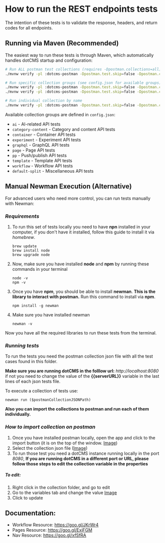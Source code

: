 

# How to run the REST endpoints tests 

The intention of these tests is to validate the response, headers, and return codes for all endpoints. 

## Running via Maven (Recommended)

The easiest way to run these tests is through Maven, which automatically handles dotCMS startup and configuration:

```bash
# Run ALL postman test collections (requires -Dpostman.collections=all)
./mvnw verify -pl :dotcms-postman -Dpostman.test.skip=false -Dpostman.collections=all

# Run specific collection groups (see config.json for available groups)
./mvnw verify -pl :dotcms-postman -Dpostman.test.skip=false -Dpostman.collections=ai
./mvnw verify -pl :dotcms-postman -Dpostman.test.skip=false -Dpostman.collections=category-content

# Run individual collection by name
./mvnw verify -pl :dotcms-postman -Dpostman.test.skip=false -Dpostman.collections=GraphQLTests
```

Available collection groups are defined in `config.json`:
- `ai` - AI-related API tests
- `category-content` - Category and content API tests
- `container` - Container API tests
- `experiment` - Experiment API tests
- `graphql` - GraphQL API tests
- `page` - Page API tests
- `pp` - Push/publish API tests
- `template` - Template API tests
- `workflow` - Workflow API tests
- `default-split` - Miscellaneous API tests

## Manual Newman Execution (Alternative)

For advanced users who need more control, you can run tests manually with Newman:

### *__Requirements__*
1. To run this set of tests locally you need to have **npn** installed in your computer, if you don't have it installed, follow this guide to install it via _homebrew_. 
    ```
    brew update
    brew install node
    brew upgrade node
    ```
2. Now, make sure you have installed **node** and **npm** by running these commands in your terminal 
    ```
    node -v
    npm -v
    ```
3. Once you have **npm**, you should be able to install **newman**. **This is the library to interact with postman.** Run this command to install via **npm**.
    ```
    npm install -g newman
    ```
4. Make sure you have installed newman
    ```
    newman -v 
    ```

Now you have all the required libraries to run these tests from the terminal. 

### *__Running tests__*

To run the tests you need the postman collection json file with all the test cases found in this folder. 

**Make sure you are running dotCMS in the folllow url:** *http://localhost:8080* if not you need to change the value of the **{{serverURL}}** variable in the last lines of each json tests file.  

To execute a collection of tests use: 
``` 
newman run ($postmanCollectionJSONPath)
```

**Also you can import the collections to postman and run each of them individually.** 

### *__How to import collection on postman__*
1. Once you have installed postman locally, open the app and click to the import button (it is on the top of the window. [Image](https://screencast.com/t/KO9OM9YaeQ))
2. Select the collection json file ([Image](https://screencast.com/t/pCO3B1Fkk))
3. To run those test you need a dotCMS instance running locally in the port *8080*, **If you are running dotCMS in a different port or URL, please follow those steps to edit the collection variable in the properties**
 
##### *__To edit:__*
1. Right click in the collection folder, and go to edit
2. Go to the variables tab and change the value [Image](https://screencast.com/t/zZPEKAuI8ra)
3. Click to update

## Documentation: 
* Workflow Resource: https://goo.gl/JKrWr4
* Pages Resource: https://goo.gl/ExjFGM
* Nav Resource: https://goo.gl/xfSfRA
